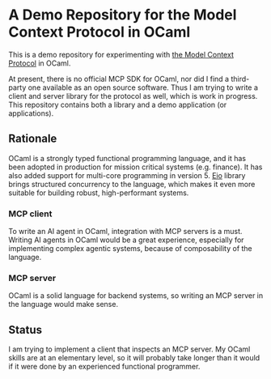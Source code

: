 # A Demo Repository for the Model Context Protocol in OCaml

This is a demo repository for experimenting with [the Model Context
Protocol](https://modelcontextprotocol.io/introduction) in OCaml.

At present, there is no official MCP SDK for OCaml, nor did I find a third-party
one available as an open source software. Thus I am trying to write a client and
server library for the protocol as well, which is work in progress. This
repository contains both a library and a demo application (or applications).

## Rationale

OCaml is a strongly typed functional programming language, and it has been
adopted in production for mission critical systems (e.g. finance). It has also
added support for multi-core programming in version 5.
[Eio](https://github.com/ocaml-multicore/eio) library brings structured
concurrency to the language, which makes it even more suitable for building
robust, high-performant systems.

### MCP client

To write an AI agent in OCaml, integration with MCP servers is a must. Writing
AI agents in OCaml would be a great experience, especially for implementing
complex agentic systems, because of composability of the language.

### MCP server

OCaml is a solid language for backend systems, so writing an MCP server in the
language would make sense.

## Status

I am trying to implement a client that inspects an MCP server. My OCaml skills
are at an elementary level, so it will probably take longer than it would if it
were done by an experienced functional programmer.
